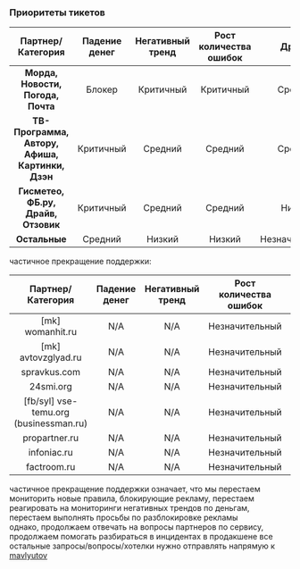 ### Приоритеты тикетов

|           __Партнер/Категория__                 | __Падение денег__ | __Негативный тренд__ | __Рост количества ошибок__ |   __Другое__   |
|:-----------------------------------------------:|:-----------------:|:--------------------:|:--------------------------:|:--------------:|
| __Морда, Новости, Погода, Почта__               | Блокер            | Критичный            | Критичный                  | Средний        |
| __ТВ-Программа, Автору, Афиша, Картинки, Дзэн__ | Критичный         | Средний              | Средний                    | Средний        |
| __Гисметео, ФБ.ру, Драйв, Отзовик__             | Критичный         | Средний              | Средний                    | Низкий         |
| __Остальные__                                   | Средний           | Низкий               | Низкий                     | Незначительный |


частичное прекращение поддержки:

|           __Партнер/Категория__        | __Падение денег__ | __Негативный тренд__ | __Рост количества ошибок__ |   __Другое__   |
|:--------------------------------------:|:-----------------:|:--------------------:|:--------------------------:|:--------------:|
| [mk] womanhit.ru                       | N/A               | N/A                  | Незначительный             | Незначительный |
| [mk] avtovzglyad.ru                    | N/A               | N/A                  | Незначительный             | Незначительный |
| spravkus.com                           | N/A               | N/A                  | Незначительный             | Незначительный |
| 24smi.org                              | N/A               | N/A                  | Незначительный             | Незначительный |
| [fb/syl] vse-temu.org (businessman.ru) | N/A               | N/A                  | Незначительный             | Незначительный |
| propartner.ru                          | N/A               | N/A                  | Незначительный             | Незначительный |
| infoniac.ru                            | N/A               | N/A                  | Незначительный             | Незначительный |
| factroom.ru                            | N/A               | N/A                  | Незначительный             | Незначительный |

частичное прекращение поддержки означает, что мы перестаем мониторить новые правила, блокирующие рекламу, перестаем реагировать на 
мониторинги негативных трендов по деньгам, перестаем выполнять просьбы по разблокировке рекламы<br>
однако, продолжаем отвечать на вопросы партнеров по сервису, продолжаем помогать разбираться в инцидентах в продакшене
все остальные запросы/вопросы/хотелки нужно отправлять напрямую к [mavlyutov](https://staff.yandex-team.ru/mavlyutov)

